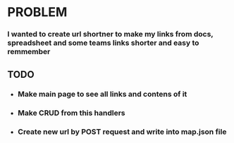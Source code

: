 # PROBLEM

### **I wanted to create url shortner to make my links from docs, spreadsheet and some teams links shorter and easy to remmember**



## TODO

* ### Make main page to see all links and contens of it
* ### Make CRUD from this handlers
* ### Create new url by POST request and write into map.json file
